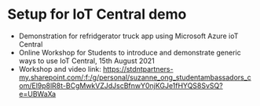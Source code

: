 # Setup for IoT Central demo

- Demonstration for refridgerator truck app using Microsoft Azure ioT Central
- Online Workshop for Students to introduce and demonstrate generic ways to use IoT Central, 15th August 2021
- Workshop and video link: https://stdntpartners-my.sharepoint.com/:f:/g/personal/suzanne_ong_studentambassadors_com/El9p8lR8t-BCgMwkVZJdJscBfnwY0njKGJe1fHYQS8SvSQ?e=UBWaXa
